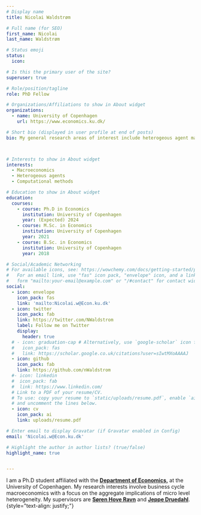 ```yaml
---
# Display name
title: Nicolai Waldstrøm

# Full name (for SEO)
first_name: Nicolai
last_name: Waldstrøm

# Status emoji
status:
  icon: 

# Is this the primary user of the site?
superuser: true

# Role/position/tagline
role: PhD Fellow

# Organizations/Affiliations to show in About widget
organizations:
  - name: University of Copenhagen 
    url: https://www.economics.ku.dk/

# Short bio (displayed in user profile at end of posts)
bio: My general research areas of interest include heterogeous agent macroeconomics, business cycle fluctations and international macro.  



# Interests to show in About widget
interests:
  - Macroeconomics
  - Heterogeous agents 
  - Computational methods 

# Education to show in About widget
education:
  courses:
    - course: Ph.D in Economics
      institution: University of Copenhagen 
      year: (Expected) 2024
    - course: M.Sc. in Economics
      institution: University of Copenhagen 
      year: 2021
    - course: B.Sc. in Economics
      institution: University of Copenhagen 
      year: 2018

# Social/Academic Networking
# For available icons, see: https://wowchemy.com/docs/getting-started/page-builder/#icons
#   For an email link, use "fas" icon pack, "envelope" icon, and a link in the
#   form "mailto:your-email@example.com" or "/#contact" for contact widget.
social:
  - icon: envelope
    icon_pack: fas
    link: 'mailto:Nicolai.w@Econ.ku.dk'
  - icon: twitter
    icon_pack: fab
    link: https://twitter.com/NWaldstrom
    label: Follow me on Twitter
    display:
      header: true
  # - icon: graduation-cap # Alternatively, use `google-scholar` icon from `ai` icon pack
  #   icon_pack: fas
  #   link: https://scholar.google.co.uk/citations?user=sIwtMXoAAAAJ
  - icon: github
    icon_pack: fab
    link: https://github.com/nWaldstrom
  #- icon: linkedin
  #  icon_pack: fab
  #  link: https://www.linkedin.com/
  # Link to a PDF of your resume/CV.
  # To use: copy your resume to `static/uploads/resume.pdf`, enable `ai` icons in `params.yaml`,
  # and uncomment the lines below.
  - icon: cv
    icon_pack: ai
    link: uploads/resume.pdf

# Enter email to display Gravatar (if Gravatar enabled in Config)
email: 'Nicolai.w@Econ.ku.dk'

# Highlight the author in author lists? (true/false)
highlight_name: true


---
```


<!-- I am a Ph.D student affiliated with the <a href="https://www.economics.ku.dk/" style="color: #8C001A; font-weight: bold; text-decoration: underline;"> Department of Economics,</a> at the University of Copenhagen. My research interests involve business cycle macroeconomics with a focus on the aggregate implications of micro level heterogeneity. My supervisors are <a href="https://sites.google.com/site/sorenhoveravn" style="color: #8C001A; font-weight: bold; text-decoration: underline;">Søren Hove Ravn</a> and <a href="https://sites.google.com/view/jeppe-druedahl/" style="color: #8C001A; font-weight: bold; text-decoration: underline;">Jeppe Druedahl</a>.
{style="text-align: justify;"} -->


I am a Ph.D student affiliated with the <a href="https://www.economics.ku.dk/" style="font-weight: bold; text-decoration: underline;"> Department of Economics,</a> at the University of Copenhagen. My research interests involve business cycle macroeconomics with a focus on the aggregate implications of micro level heterogeneity. My supervisors are <a href="https://sites.google.com/site/sorenhoveravn" style=" font-weight: bold; text-decoration: underline;">Søren Hove Ravn</a> and <a href="https://sites.google.com/view/jeppe-druedahl/" style="font-weight: bold; text-decoration: underline;">Jeppe Druedahl</a>.
{style="text-align: justify;"}




